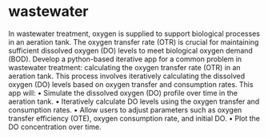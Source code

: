 # wastewater
In wastewater treatment, oxygen is supplied to support biological processes in an aeration tank. The oxygen transfer rate (OTR) is crucial for maintaining sufficient dissolved oxygen (DO) levels to meet biological oxygen demand (BOD). 
Develop a python-based iterative app for a common problem in wastewater treatment: calculating the oxygen transfer rate (OTR) in an aeration tank. This process involves iteratively calculating the dissolved oxygen (DO) levels based on oxygen transfer and consumption rates.
This app will:
•	Simulate the dissolved oxygen (DO) profile over time in the aeration tank.
•	Iteratively calculate DO levels using the oxygen transfer and consumption rates.
•	Allow users to adjust parameters such as oxygen transfer efficiency (OTE), oxygen consumption rate, and initial DO.
•	Plot the DO concentration over time.
